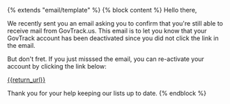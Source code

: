 {% extends "email/template" %}
{% block content %}
Hello there,

We recently sent you an email asking you to confirm that you're still able to receive mail from GovTrack.us. This email is to let you know that your GovTrack account has been deactivated since you did not click the link in the email.

But don't fret. If you just misssed the email, you can re-activate your account by clicking the link below:

[{{return_url}}]({{return_url}})

Thank you for your help keeping our lists up to date.
{% endblock %}


